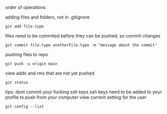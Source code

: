 order of operations

adding files and folders, not in .gitignore

	git add file.type

files need to be commited before they can be pushed, so commit changes 

	git commit file.type anotherFile.type -m "message about the commit"

pushing files to repo 

	git push -u origin main

view adds and rms that are not yet pushed 

	git status 

tips: 
dont commit your fucking ssh keys 
ssh keys need to be added to your profile to push from your computer 
view current setting for the user 

	git config --list

